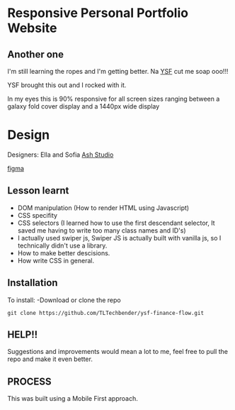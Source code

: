 # Responsive Personal Portfolio Website

## Another one
I'm still learning the ropes and I'm getting better.
Na [YSF](https://github.com/hakeemyusuff) cut me soap ooo!!! 

YSF brought this out and I rocked with it.

In my eyes this is 90% responsive for all screen sizes ranging between a galaxy fold cover display and a 1440px wide display

# Design
Designers: Ella and Sofia [Ash  Studio](https://www.figma.com/@ashcreative) 

 [figma](https://www.figma.com/community/file/1224405977341356807)



## Lesson learnt
* DOM manipulation (How to render HTML using Javascript)
* CSS specifity
* CSS selectors (I learned how to use the first descendant selector, It saved me having to write too many
  class names and ID's)
* I actually used swiper js, Swiper JS is actually built with vanilla js, so I technically didn't use a library.
* How to make better descisions.
* How write CSS in general.


## Installation
 To install:
 -Download or clone the repo
 ```
git clone https://github.com/TLTechbender/ysf-finance-flow.git
 ```

 ## HELP!!
Suggestions and improvements would mean a lot to me, feel free to pull the repo and make it even better.



 ## PROCESS
 This was built using a Mobile First approach.
 